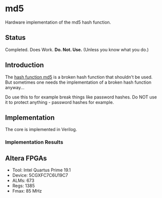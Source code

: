 # md5
Hardware implementation of the md5 hash function.

## Status
Completed. Does Work. **Do. Not. Use.** (Unless you know what you do.)


## Introduction
The [hash function md5](https://en.wikipedia.org/wiki/MD5) is a broken
hash function that shouldn't be used. But sometimes one needs the
implementation of a broken hash function anyway...

Do use this to for example break things like password hashes. Do NOT use
it to protect anything - password hashes for example.


## Implementation
The core is implemented in Verilog.


### Implementation Results

## Altera FPGAs
* Tool:   Intel Quartus Prime 19.1
* Device: 5CGXFC7C6U19C7
* ALMs:   673
* Regs:   1385
* Fmax:   85 MHz
